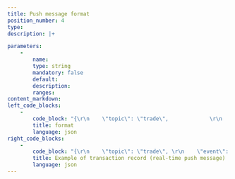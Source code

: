 ```yaml
---
title: Push message format
position_number: 4
type:
description: |+

parameters:
    -
        name:
        type: string
        mandatory: false
        default:
        description:
        ranges:
content_markdown:
left_code_blocks:
    -
        code_block: "{\r\n    \"topic\": \"trade\",             \r\n    \"event\": \"trade@btc_usdt\",    //title\r\n    \"data\": { }                   \r\n}"
        title: format
        language: json
right_code_blocks:
    -
        code_block: "{\r\n    \"topic\": \"trade\", \r\n    \"event\": \"trade@btc_usdt\", \r\n    \"data\": {\r\n        \"s\": \"btc_usdt\", \r\n        \"i\": 6316559590087222000, \r\n        \"t\": 1655992403617, \r\n        \"p\": \"43000\", \r\n        \"q\": \"0.21\", \r\n        \"b\": true\r\n    }\r\n}"
        title: Example of transaction record (real-time push message)
        language: json
---
```

